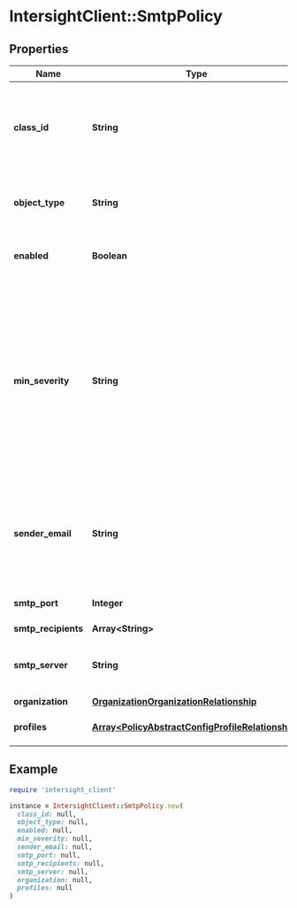 # IntersightClient::SmtpPolicy

## Properties

| Name | Type | Description | Notes |
| ---- | ---- | ----------- | ----- |
| **class_id** | **String** | The fully-qualified name of the instantiated, concrete type. This property is used as a discriminator to identify the type of the payload when marshaling and unmarshaling data. | [default to &#39;smtp.Policy&#39;] |
| **object_type** | **String** | The fully-qualified name of the instantiated, concrete type. The value should be the same as the &#39;ClassId&#39; property. | [default to &#39;smtp.Policy&#39;] |
| **enabled** | **Boolean** | If enabled, controls the state of the SMTP client service on the managed device. | [optional][default to true] |
| **min_severity** | **String** | Minimum fault severity level to receive email notifications. Email notifications are sent for all faults whose severity is equal to or greater than the chosen level. * &#x60;critical&#x60; - Minimum severity to report is critical. * &#x60;condition&#x60; - Minimum severity to report is informational. * &#x60;warning&#x60; - Minimum severity to report is warning. * &#x60;minor&#x60; - Minimum severity to report is minor. * &#x60;major&#x60; - Minimum severity to report is major. | [optional][default to &#39;critical&#39;] |
| **sender_email** | **String** | The email address entered here will be displayed as the from address (mail received from address) of all the SMTP mail alerts that are received. If not configured, the hostname of the server is used in the from address field. | [optional] |
| **smtp_port** | **Integer** | Port number used by the SMTP server for outgoing SMTP communication. | [optional][default to 25] |
| **smtp_recipients** | **Array&lt;String&gt;** |  | [optional] |
| **smtp_server** | **String** | IP address or hostname of the SMTP server. The SMTP server is used by the managed device to send email notifications. | [optional] |
| **organization** | [**OrganizationOrganizationRelationship**](OrganizationOrganizationRelationship.md) |  | [optional] |
| **profiles** | [**Array&lt;PolicyAbstractConfigProfileRelationship&gt;**](PolicyAbstractConfigProfileRelationship.md) | An array of relationships to policyAbstractConfigProfile resources. | [optional] |

## Example

```ruby
require 'intersight_client'

instance = IntersightClient::SmtpPolicy.new(
  class_id: null,
  object_type: null,
  enabled: null,
  min_severity: null,
  sender_email: null,
  smtp_port: null,
  smtp_recipients: null,
  smtp_server: null,
  organization: null,
  profiles: null
)
```

